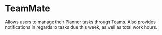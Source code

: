# TeamMate
Allows users to manage their Planner tasks through Teams. Also provides notifications in regards to tasks due this week, as well as total work hours.
